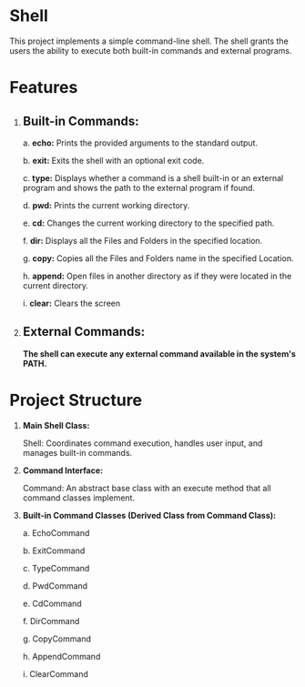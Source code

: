 # Shell
This project implements a simple command-line shell. The shell grants the users the ability to execute both built-in commands and external programs.

# Features
  1. ## Built-in Commands:

       a. **echo:** Prints the provided arguments to the standard output.
     
       b. **exit:** Exits the shell with an optional exit code.
     
       c. **type:** Displays whether a command is a shell built-in or an external program and shows the path to the external program if found.
     
       d. **pwd:** Prints the current working directory.
     
       e. **cd:** Changes the current working directory to the specified path.
     
       f. **dir:** Displays all the Files and Folders in the specified location.
     
       g. **copy:** Copies all the Files and Folders name in the specified Location.
     
       h. **append:** Open files in another directory as if they were located in the current directory.
     
       i. **clear:** Clears the screen

  2. ## External Commands:
       **The shell can execute any external command available in the system's PATH.**

# Project Structure

  1. **Main Shell Class:**

        Shell: Coordinates command execution, handles user input, and manages built-in commands.

  2. **Command Interface:**

        Command: An abstract base class with an execute method that all command classes implement.

  3. **Built-in Command Classes (Derived Class from Command Class):**

        a. EchoCommand
     
        b. ExitCommand
     
        c. TypeCommand
     
        d. PwdCommand
     
        e. CdCommand

        f. DirCommand

        g. CopyCommand

        h. AppendCommand

        i. ClearCommand
